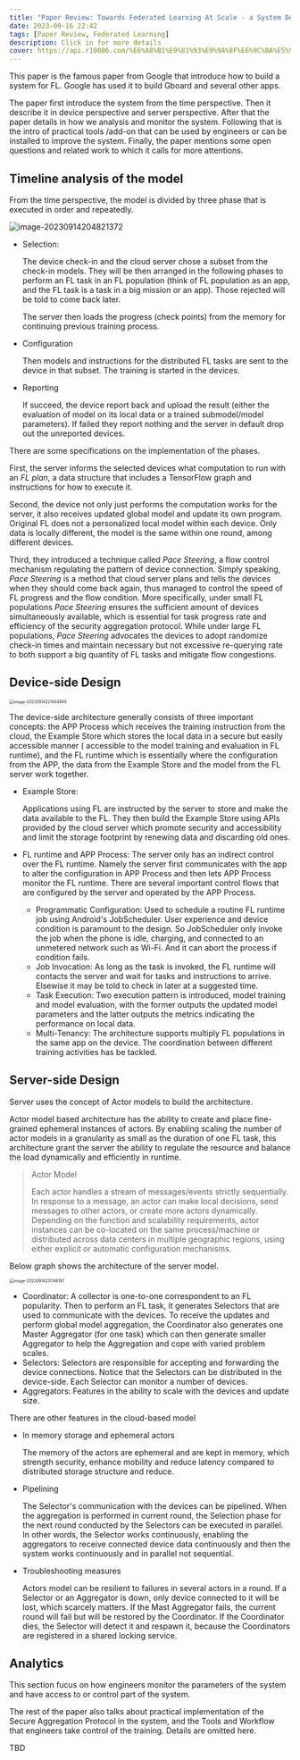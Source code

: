 ```yaml
---
title: "Paper Review: Towards Federated Learning At Scale - a System Design"
date: 2023-09-16 22:42
tags: [Paper Review, Federated Learning]
description: Click in for more details
cover: https://api.r10086.com/%E6%A8%B1%E9%81%93%E9%9A%8F%E6%9C%BA%E5%9B%BE%E7%89%87api%E6%8E%A5%E5%8F%A3.php?%E5%9B%BE%E7%89%87%E7%B3%BB%E5%88%97=%E5%8A%A8%E6%BC%AB%E7%BB%BC%E5%90%882
---
```



This paper is the famous paper from Google that introduce how to build a system for FL. Google has used it to build Gboard and several other apps.

The paper first introduce the system from the time perspective. Then it describe it in device perspective and server perspective. After that the paper details in how we analysis and monitor the system. Following that is the intro of  practical tools /add-on that can be used by engineers or can be installed to improve the system. Finally, the paper mentions some open questions and related work to which it calls for more attentions.

## Timeline analysis of the model

From the time perspective, the model is divided by three phase that is executed in order and repeatedly. 

![image-20230914204821372](https://s2.loli.net/2023/09/14/woNZ6fex74EYcO5.png)

- Selection: 
  
  The device check-in and the cloud server chose a subset from the check-in models. They will be then arranged in the following phases to perform an FL task in an FL population (think of FL population as an app, and the FL task is a task in a big mission or an app). Those rejected will be told to come back later.
  
  The server then loads the progress (check points) from the memory for continuing previous training process.
  
- Configuration

  Then models and instructions for the distributed FL tasks are sent to the device in that subset. The training is started in the devices. 

- Reporting

  If succeed, the device report back and upload the result (either the evaluation of model on its local data or a trained submodel/model parameters). If failed they report nothing and the server in default drop out the unreported devices.

There are some specifications on the implementation of the phases.

First, the server informs the selected devices what computation to run with an *FL plan*, a data structure that includes a TensorFlow graph and instructions for how to execute it.

Second, the device not only just performs the computation works for the server, it also receives updated global model and update its own program. Original FL does not a personalized local model within each device. Only data is locally different, the model is the same within one round, among different devices.

Third, they introduced a technique called *Pace Steering*, a flow control mechanism regulating the pattern of device connection. Simply speaking, *Pace Steering* is a method that cloud server plans and tells the devices when they should come back again, thus managed to control the speed of FL progress and the flow condition. More specifically, under small FL populations *Pace Steering* ensures the sufficient amount of devices simultaneously available, which is essential for task progress rate and efficiency of the security aggregation protocol. While under large FL populations, *Pace Steering* advocates the devices to adopt randomize check-in times and maintain necessary but not excessive re-querying rate to both support a big quantity of FL tasks and mitigate flow congestions.



## Device-side Design

<img src="https://s2.loli.net/2023/09/14/GAJ3QN1l8hK7fFI.png" alt="image-20230914221844949" style="zoom:50%;" />

The device-side architecture generally consists of three important concepts: the APP Process which receives the training instruction from the cloud, the Example Store which stores the local data in a secure but easily accessible manner ( accessible to the model training and evaluation in FL runtime), and the FL runtime which is essentially where the configuration from the APP, the data from the Example Store and the model from the FL server work together.

- Example Store:

  Applications using FL are instructed by the server to store and make the data available to the FL. They then build the Example Store using APIs provided by the cloud server which promote security and accessibility and limit the storage footprint by renewing data and discarding old ones.

- FL runtime and APP Process: The server only has an indirect control over the FL runtime. Namely the server first communicates with the app to alter the configuration in APP Process and then lets APP Process monitor the FL runtime. There are several important control flows that are configured by the server and operated by the APP Process.

  - Programmatic Configuration: Used to schedule a routine FL runtime job using Android's JobScheduler. User experience and device condition is paramount to the design. So JobScheduler only invoke the job when the phone is idle, charging, and connected to an unmetered network such as Wi-Fi. And it can abort the process if condition fails.
  - Job Invocation: As long as the task is invoked, the FL runtime will contacts the server and wait for tasks and instructions to arrive. Elsewise it may be told to check in later at a suggested time.
  - Task Execution: Two execution pattern is introduced, model training and model evaluation, with the former outputs the updated model parameters and the latter outputs the metrics indicating the performance on local data.
  - Multi-Tenancy: The architecture supports multiply FL populations in the same app on the device. The coordination between different training activities has be tackled.



## Server-side Design

Server uses the concept of Actor models to build the architecture.

Actor model based architecture has the ability to create and place fine-grained ephemeral instances of actors. By enabling scaling the number of actor models in a granularity as small as the duration of one FL task, this architecture grant the server the ability to regulate the resource and balance the load dynamically and efficiently in runtime.

> Actor Model
>
> Each actor handles a stream of messages/events strictly sequentially. In response to a message, an actor can make local decisions, send messages to other actors, or create more actors dynamically. Depending on the function and scalability requirements, actor instances can be co-located on the same process/machine or distributed across data centers in multiple geographic regions, using either explicit or automatic configuration mechanisms.

Below graph shows the architecture of the server model.

<img src="https://s2.loli.net/2023/09/14/iJFoADICyXQejgE.png" alt="image-20230914231146187" style="zoom:50%;" />

- Coordinator: A collector is one-to-one correspondent to an FL popularity. Then to perform an FL task, it generates Selectors that are used to communicate with the devices. To receive the updates and perform global model aggregation, the Coordinator also generates one Master Aggregator (for one task) which can then generate smaller Aggregator to help the Aggregation and cope with varied problem scales.
- Selectors: Selectors are responsible for accepting and forwarding the device connections. Notice that the Selectors can be distributed in the device-side. Each Selector can monitor a number of devices.
- Aggregators: Features in the ability to scale with the devices and update size.

There are other features in the cloud-based model

- In memory storage and ephemeral actors

  The memory of the actors are ephemeral and are kept in memory, which strength security, enhance mobility and reduce latency compared to distributed storage structure and reduce.

- Pipelining

  The Selector's communication with the devices can be pipelined. When the aggregation is performed in current round, the Selection phase for the next round conducted by the Selectors can be executed in parallel. In other words, the Selector works continuously, enabling the aggregators to receive connected device data continuously and then the system works continuously and in parallel not sequential.

- Troubleshooting measures

  Actors model can be resilient to failures in several actors in a round. If a Selector or an Aggregator is down, only device connected to it will be lost, which scarcely matters. If the Mast Aggregator fails, the current round will fail but will be restored by the Coordinator. If the Coordinator dies, the Selector will detect it and respawn it, because the Coordinators are registered in a shared locking service.

  

## Analytics

This section fucus on how engineers monitor the parameters of the system and have access to or control part of the system.

The rest of the paper also talks about practical implementation of the Secure Aggregation Protocol in the system, and the Tools and Workflow that engineers take control of the training. Details are omitted here.

TBD



